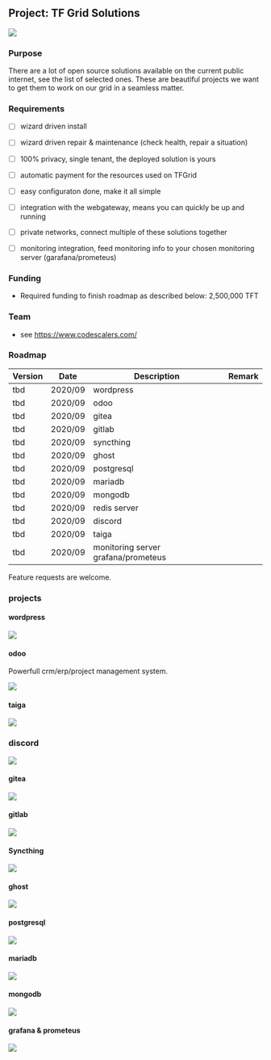 ## Project: TF Grid Solutions

![](cap2layer.png)

### Purpose

There are a lot of open source solutions available on the current public internet, see the list of selected ones.
These are beautiful projects we want to get them to work on our grid in a seamless matter.

### Requirements

- [ ] wizard driven install
- [ ] wizard driven repair & maintenance (check health, repair a situation)
- [ ] 100% privacy, single tenant, the deployed solution is yours
- [ ] automatic payment for the resources used on TFGrid
- [ ] easy configuraton done, make it all simple
- [ ] integration with the webgateway, means you can quickly be up and running
- [ ] private networks, connect multiple of these solutions together
- [ ] monitoring integration, feed monitoring info to your chosen monitoring server (garafana/prometeus)


### Funding

- Required funding to finish roadmap as described below: 2,500,000 TFT

### Team

- see https://www.codescalers.com/

### Roadmap

| Version         | Date   | Description | Remark |
|:-------------|--------|-------------|-----------------|
| tbd |  2020/09 | wordpress |  |
| tbd |  2020/09 | odoo |  |
| tbd |  2020/09 | gitea |  |
| tbd |  2020/09 | gitlab |  |
| tbd |  2020/09 | syncthing |  |
| tbd |  2020/09 | ghost |  |
| tbd |  2020/09 | postgresql |  |
| tbd |  2020/09 | mariadb |  |
| tbd |  2020/09 | mongodb |  |
| tbd |  2020/09 | redis server |  |
| tbd |  2020/09 | discord |  |
| tbd |  2020/09 | taiga |  |
| tbd |  2020/09 | monitoring server grafana/prometeus |  |

Feature requests are welcome.

### projects

#### wordpress

![](./img/wordpress.png)

#### odoo

Powerfull crm/erp/project management system.

![](./img/odoo.png)

#### taiga

![](./img/taiga.png)

### discord

![](./img/discord.png)

#### gitea

![](./img/gitea.png)

#### gitlab

![](./img/gitlab.png)

#### Syncthing

![](./img/synchting.png)


#### ghost

![](./img/ghost.png)

#### postgresql

![](./img/postgresql.png)

#### mariadb

![](./img/mariadb.png)

#### mongodb

![](https://www.viafirma.com/blog-xnoccio/wp-content/uploads/sites/3/2017/12/MongoDB.jpeg)

#### grafana & prometeus

![](https://miro.medium.com/max/3694/1*KimwgjULRZzONpjGFH1sTA.png)